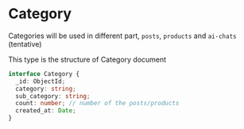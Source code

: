 # Category

Categories will be used in different part, `posts`, `products` and `ai-chats` (tentative)

This type is the structure of Category document

```ts
interface Category {
  _id: ObjectId;
  category: string;
  sub_category: string;
  count: number; // number of the posts/products
  created_at: Date;
}
```
